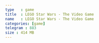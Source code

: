 ```yaml
---
type   : game
title  : LEGO Star Wars - The Video Game
name   : LEGO Star Wars - The Video Game
categories: [game]
telegram : 883
size : 414 MB
---
```



